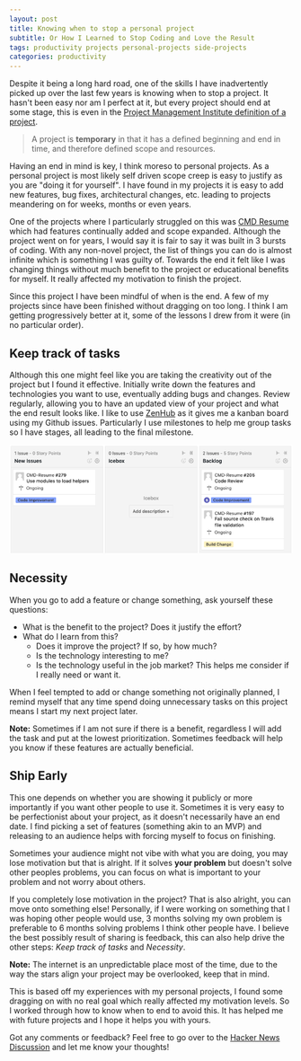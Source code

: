 ```yaml
---
layout: post
title: Knowing when to stop a personal project
subtitle: Or How I Learned to Stop Coding and Love the Result
tags: productivity projects personal-projects side-projects
categories: productivity
---
```


Despite it being a long hard road, one of the skills I have inadvertently picked up over the last few years is knowing when to stop a project. It hasn't been easy nor am I perfect at it, but every project should end at some stage, this is even in the [Project Management Institute definition of a project](https://www.pmi.org/about/learn-about-pmi/what-is-project-management).

> A project is **temporary** in that it has a defined beginning and end in time, and therefore defined scope and resources.

Having an end in mind is key, I think moreso to personal projects. As a personal project is most likely self driven scope creep is easy to justify as you are "doing it for yourself". I have found in my projects it is easy to add new features, bug fixes, architectural changes, etc. leading to projects meandering on for weeks, months or even years. 

One of the projects where I particularly struggled on this was [CMD Resume](https://www.brendonbody.com/2019/01/07/cmd-resume/) which had features continually added and scope expanded. Although the project went on for years, I would say it is fair to say it was built in 3 bursts of coding. With any non-novel project, the list of things you can do is almost infinite which is something I was guilty of. Towards the end it felt like I was changing things without much benefit to the project or educational benefits for myself. It really affected my motivation to finish the project.

Since this project I have been mindful of when is the end. A few of my projects since have been finished without dragging on too long. I think I am getting progressively better at it, some of the lessons I drew from it were (in no particular order).

## Keep track of tasks
Although this one might feel like you are taking the creativity out of the project but I found it effective. Initially write down the features and technologies you want to use, eventually adding bugs and changes. Review regularly, allowing you to have an updated view of your project and what the end result looks like. I like to use [ZenHub](https://www.zenhub.com/) as it gives me a kanban board using my Github issues. Particularly I use milestones to help me group tasks so I have stages, all leading to the final milestone.

<p class="center">
    <img src="https://raw.githubusercontent.com/bbody/bbody.github.io/master/_posts/images/2019-12-10-knowing-when-to-stop-a-project/zenhub.png" alt="ZenHub Screenshot">
</p>

## Necessity
When you go to add a feature or change something, ask yourself these questions:
- What is the benefit to the project? Does it justify the effort?
- What do I learn from this?
    - Does it improve the project? If so, by how much?
    - Is the technology interesting to me?
    - Is the technology useful in the job market?
    This helps me consider if I really need or want it.

When I feel tempted to add or change something not originally planned, I remind myself that any time spend doing unnecessary tasks on this project means I start my next project later. 

**Note:** Sometimes if I am not sure if there is a benefit, regardless I will add the task and put at the lowest prioritization. Sometimes feedback will help you know if these features are actually beneficial.

## Ship Early
This one depends on whether you are showing it publicly or more importantly if you want other people to use it. Sometimes it is very easy to be perfectionist about your project, as it doesn't necessarily have an end date. I find picking a set of features (something akin to an MVP) and releasing to an audience helps with forcing myself to focus on finishing.

Sometimes your audience might not vibe with what you are doing, you may lose motivation but that is alright. If it solves **your problem** but doesn't solve other peoples problems, you can focus on what is important to your problem and not worry about others. 

If you completely lose motivation in the project? That is also alright, you can move onto something else! Personally, if I were working on something that I was hoping other people would use, 3 months solving my own problem is preferable to 6 months solving problems I think other people have. I believe the best possibly result of sharing is feedback, this can also help drive the other steps: *Keep track of tasks* and *Necessity*.

**Note:** The internet is an unpredictable place most of the time, due to the way the stars align your project may be overlooked, keep that in mind.

This is based off my experiences with my personal projects, I found some dragging on with no real goal which really affected my motivation levels. So I worked through how to know when to end to avoid this. It has helped me with future projects and I hope it helps you with yours.

Got any comments or feedback? Feel free to go over to the [Hacker News Discussion](https://news.ycombinator.com/item?id=21748786) and let me know your thoughts!